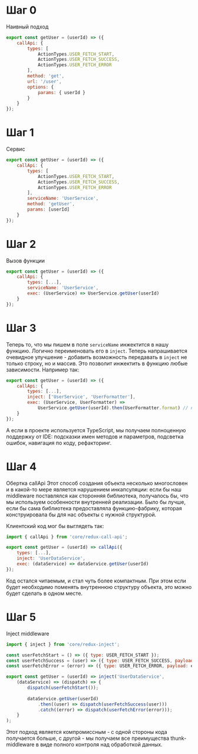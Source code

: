 # Шаг 0
Наивный подход
```javascript
export const getUser = (userId) => ({
    callApi: {
        types: [
            ActionTypes.USER_FETCH_START, 
            ActionTypes.USER_FETCH_SUCCESS, 
            ActionTypes.USER_FETCH_ERROR
        ],
        method: 'get',
        url: '/user',
        options: {
            params: { userId }
        }
    }
});
```

# Шаг 1
Сервис
```javascript
export const getUser = (userId) => ({
    callApi: {
        types: [
            ActionTypes.USER_FETCH_START, 
            ActionTypes.USER_FETCH_SUCCESS, 
            ActionTypes.USER_FETCH_ERROR
        ],
        serviceName: 'UserService',
        method: 'getUser',
        params: [userId]
    }
});
```

# Шаг 2
Вызов функции
```javascript
export const getUser = (userId) => ({
    callApi: {
        types: [...],
        serviceName: 'UserService',
        exec: (UserService) => UserService.getUser(userId)
    }
});
```

# Шаг 3
Теперь то, что мы пишем в поле `serviceName` инжектится в нашу функцию. Логично переименовать его в `inject`. Теперь напрашивается очевидное улучшение - добавить возможность передавать в `inject` не только строку, но и массив. Это позволит инжектить в функцию любые зависимости. Например так:
```javascript
export const getUser = (userId) => ({
    callApi: {
        types: [...],
        inject: ['UserService', 'UserFormatter'],
        exec: (UserService, UserFormatter) =>
            UserService.getUser(userId).then(UserFormatter.format) // но лучше это делать в самом UserService
    }
});
```
А если в проекте используется TypeScript, мы получаем полноценную поддержку от IDE: подсказки имен методов и параметров, подсветка ошибок, навигация по коду, рефакторинг.

# Шаг 4
Обертка callApi
Этот способ создания объекта несколько многословен и в какой-то мере является нарушением инкапсуляции: если бы наш middleware поставлялся как сторонняя библиотека, получалось бы, что мы используем особенности внутренней реализации. Было бы лучше, если бы сама библиотека предоставляла функцию-фабрику, которая конструировала бы для нас объекты с нужной структурой.

Клиентский код мог бы выглядеть так:
```javascript
import { callApi } from 'core/redux-call-api';

export const getUser = (userId) => callApi({
    types: [...],
    inject: 'UserDataService',
    exec: (dataService) => dataService.getUser(userId)
});
```
Код остался читаемым, и стал чуть более компактным. При этом если будет необходимо поменять внутреннюю структуру объекта, это можно будет сделать в одном месте.


# Шаг 5
Inject middleware

```javascript
import { inject } from 'core/redux-inject';

const userFetchStart = () => ({ type: USER_FETCH_START });
const userFetchSuccess = (user) => ({ type: USER_FETCH_SUCCESS, payload: user });
const userFetchError = (error) => ({ type: USER_FETCH_ERROR, payload: error });

export const getUser = (userId) => inject('UserDataService',
    (dataService) => (dispatch) => {
        dispatch(userFetchStart());
        
        dataService.getUser(userId)
            .then((user) => dispatch(userFetchSuccess(user)))
            .catch((error) => dispatch(userFetchError(error)));
    }
);
```
Этот подход является компромиссным - с одной стороны кода получается больше, с другой - мы получаем все преимущества thunk-middleware в виде полного контроля над обработкой данных.
